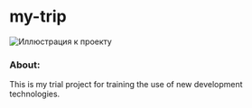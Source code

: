 # my-trip
![Иллюстрация к проекту](https://www.uidownload.com/files/400/180/885/earth-grid-with-arrow-around-icon.png)
### About:
This is my trial project for training the use of new development technologies.

